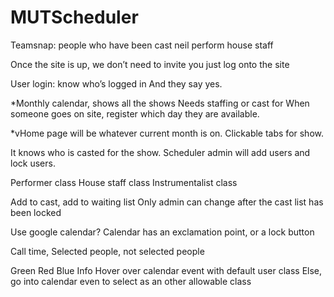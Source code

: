 # MUTScheduler

Teamsnap:
	people who have been cast
	neil perform
	house staff

Once the site is up,
	we don’t need to invite
	 you just log onto the site


User login: know who’s logged in
And they say yes.

*Monthly calendar, shows all the shows
Needs staffing or cast for
When someone goes on site,
register which day they are available.

*vHome page will be whatever current month is on.
Clickable tabs for show.


It knows who is casted for the show.
Scheduler admin will add users and lock users.

Performer class
House staff class
Instrumentalist class

Add to cast, add to waiting list
Only admin can change after the cast list has been locked

Use google calendar?
Calendar has an exclamation point, or a lock button

Call time,
Selected people, not selected people


Green
Red
Blue
Info
Hover over calendar event with default user class
Else, go into calendar even to select as an other allowable class
